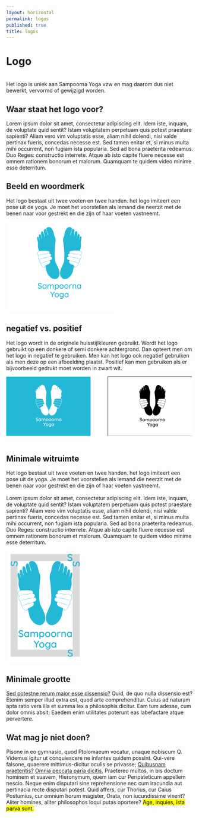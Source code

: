 ```yaml
---
layout: horizontal
permalink: logos
published: true
title: logos
---
```



# Logo
<br>Het logo is uniek aan Sampoorna Yoga vzw en mag daarom dus niet bewerkt, vervormd of gewijzigd worden. 
## Waar staat het logo voor?

Lorem ipsum dolor sit amet, consectetur adipiscing elit. Idem iste, inquam, de voluptate quid sentit? Istam voluptatem perpetuam quis potest praestare sapienti? Aliam vero vim voluptatis esse, aliam nihil dolendi, nisi valde pertinax fueris, concedas necesse est. Sed tamen enitar et, si minus multa mihi occurrent, non fugiam ista popularia. Sed ad bona praeterita redeamus. Duo Reges: constructio interrete. Atque ab isto capite fluere necesse est omnem rationem bonorum et malorum. Quamquam te quidem video minime esse deterritum.
<br>


## Beeld en woordmerk
<div class="row">
  
  <div class="col-8"> 
  <p>Het logo bestaat uit twee voeten en twee handen. het logo imiteert een pose uit de yoga. Je moet het voorstellen als iemand die neerzit met de benen naar voor gestrekt en die zijn of haar voeten vastneemt. </p></div>
  <div class="col-4"><img class="afbeeldinglogo" src="images/voorbeelden/logo3.png"  alt="Responsive image"></div>
</div>






## negatief vs. positief
Het logo wordt  in de originele huisstijlkleuren gebruikt. Wordt het logo gebruikt op een donkere of semi donkere achtergrond. Dan opteert men om het logo in negatief te gebruiken. Men kan het logo ook negatief gebruiken als men deze op een afbeelding plaatst. Positief kan men gebruiken als er bijvoorbeeld gedrukt moet worden in zwart wit. 

<div class="row">
  <div class="col"></div>
  <div class="col"></div>
  <div class="col"><img src="images/voorbeelden/LogoPosNeg.png"  alt="Responsive image"></div>
  <div class="col"></div>
</div>
<br>

## Minimale witruimte
<div class="row">
  
  <div class="col-8"> 
  <p>Het logo bestaat uit twee voeten en twee handen. het logo imiteert een pose uit de yoga. Je moet het voorstellen als iemand die neerzit met de benen naar voor gestrekt en die zijn of haar voeten vastneemt. 
  <br>
  <br>
  Lorem ipsum dolor sit amet, consectetur adipiscing elit. Idem iste, inquam, de voluptate quid sentit? Istam voluptatem perpetuam quis potest praestare sapienti? Aliam vero vim voluptatis esse, aliam nihil dolendi, nisi valde pertinax fueris, concedas necesse est. Sed tamen enitar et, si minus multa mihi occurrent, non fugiam ista popularia. Sed ad bona praeterita redeamus. Duo Reges: constructio interrete. Atque ab isto capite fluere necesse est omnem rationem bonorum et malorum. Quamquam te quidem video minime esse deterritum.</p></div>
  <div class="col-4"><img class="afbeeldinglogo" src="images/voorbeelden/LogoWitruimte.png"  alt="Responsive image"></div>
</div>


<h2> Minimale grootte </h2>

<a href="http://loripsum.net/" target="_blank">Sed potestne rerum maior esse dissensio?</a> Quid, de quo nulla dissensio est? Etenim semper illud extra est, quod arte comprehenditur. Cuius ad naturam apta ratio vera illa et summa lex a philosophis dicitur. Eam tum adesse, cum dolor omnis absit; Eaedem enim utilitates poterunt eas labefactare atque pervertere.

## Wat mag je niet doen?
    
Pisone in eo gymnasio, quod Ptolomaeum vocatur, unaque nobiscum Q. Videmus igitur ut conquiescere ne infantes quidem possint. Qui-vere falsone, quaerere mittimus-dicitur oculis se privasse; <a href="http://loripsum.net/" target="_blank">Quibusnam praeteritis?</a> <a href="http://loripsum.net/" target="_blank">Omnia peccata paria dicitis.</a> Praetereo multos, in bis doctum hominem et suavem, Hieronymum, quem iam cur Peripateticum appellem nescio. Neque enim disputari sine reprehensione nec cum iracundia aut pertinacia recte disputari potest. Quid affers, cur Thorius, cur Caius Postumius, cur omnium horum magister, Orata, non iucundissime vixerit? Aliter homines, aliter philosophos loqui putas oportere? <mark>Age, inquies, ista parva sunt.</mark>
